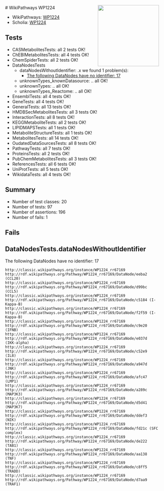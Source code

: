 <img style="float: right; width: 200px" src="https://upload.wikimedia.org/wikipedia/commons/thumb/8/83/Wplogo_with_text_500.png/640px-Wplogo_with_text_500.png" />
# WikiPathways WP1224

* WikiPathways: [WP1224](https://wikipathways.org/pathways/WP1224)
* Scholia: [WP1224](https://scholia.toolforge.org/wikipathways/WP1224)
## Tests
* CASMetabolitesTests: all 2 tests OK!
* ChEBIMetabolitesTests: all 4 tests OK!
* ChemSpiderTests: all 2 tests OK!
* DataNodesTests
    * dataNodesWithoutIdentifier: .x we found 1 problem(s):
        * [The following DataNodes have no identifier: 17](#8792c497)
    * unknownTypes_knownDatasource: .. all OK!
    * unknownTypes: .. all OK!
    * unknownTypes_Reactome: .. all OK!
* EnsemblTests: all 4 tests OK!
* GeneTests: all 4 tests OK!
* GeneralTests: all 13 tests OK!
* HMDBSecMetabolitesTests: all 3 tests OK!
* InteractionTests: all 8 tests OK!
* KEGGMetaboliteTests: all 2 tests OK!
* LIPIDMAPSTests: all 1 tests OK!
* MetaboliteStructureTests: all 1 tests OK!
* MetabolitesTests: all 14 tests OK!
* OudatedDataSourcesTests: all 8 tests OK!
* PathwayTests: all 7 tests OK!
* ProteinsTests: all 2 tests OK!
* PubChemMetabolitesTests: all 3 tests OK!
* ReferencesTests: all 6 tests OK!
* UniProtTests: all 5 tests OK!
* WikidataTests: all 4 tests OK!


## Summary

* Number of test classes: 20
* Number of tests: 97
* Number of assertions: 196
* Number of fails: 1

## Fails

<a name="8792c497" />

## DataNodesTests.dataNodesWithoutIdentifier

The following DataNodes have no identifier: 17
```
http://classic.wikipathways.org/instance/WP1224_rr67169 http://rdf.wikipathways.org/Pathway/WP1224_rr67169/DataNode/eeba2 (CCL20)
http://classic.wikipathways.org/instance/WP1224_rr67169 http://rdf.wikipathways.org/Pathway/WP1224_rr67169/DataNode/d99bc (CCL5)
http://classic.wikipathways.org/instance/WP1224_rr67169 http://rdf.wikipathways.org/Pathway/WP1224_rr67169/DataNode/c5184 (I-Kappa-B)
http://classic.wikipathways.org/instance/WP1224_rr67169 http://rdf.wikipathways.org/Pathway/WP1224_rr67169/DataNode/f2f59 (I-Kappa-B)
http://classic.wikipathways.org/instance/WP1224_rr67169 http://rdf.wikipathways.org/Pathway/WP1224_rr67169/DataNode/c9e20 (IFNB)
http://classic.wikipathways.org/instance/WP1224_rr67169 http://rdf.wikipathways.org/Pathway/WP1224_rr67169/DataNode/e037d (IKK-alpha)
http://classic.wikipathways.org/instance/WP1224_rr67169 http://rdf.wikipathways.org/Pathway/WP1224_rr67169/DataNode/c52e9 (IL8)
http://classic.wikipathways.org/instance/WP1224_rr67169 http://rdf.wikipathways.org/Pathway/WP1224_rr67169/DataNode/a947d (JNK)
http://classic.wikipathways.org/instance/WP1224_rr67169 http://rdf.wikipathways.org/Pathway/WP1224_rr67169/DataNode/afc47 (LMP1)
http://classic.wikipathways.org/instance/WP1224_rr67169 http://rdf.wikipathways.org/Pathway/WP1224_rr67169/DataNode/a289c (MAP3K3)
http://classic.wikipathways.org/instance/WP1224_rr67169 http://rdf.wikipathways.org/Pathway/WP1224_rr67169/DataNode/d5d41 (MAP3K7)
http://classic.wikipathways.org/instance/WP1224_rr67169 http://rdf.wikipathways.org/Pathway/WP1224_rr67169/DataNode/ddef3 (NIK)
http://classic.wikipathways.org/instance/WP1224_rr67169 http://rdf.wikipathways.org/Pathway/WP1224_rr67169/DataNode/fd21c (SFC complex)
http://classic.wikipathways.org/instance/WP1224_rr67169 http://rdf.wikipathways.org/Pathway/WP1224_rr67169/DataNode/de222 (TAB1)
http://classic.wikipathways.org/instance/WP1224_rr67169 http://rdf.wikipathways.org/Pathway/WP1224_rr67169/DataNode/aa138 (TNF)
http://classic.wikipathways.org/instance/WP1224_rr67169 http://rdf.wikipathways.org/Pathway/WP1224_rr67169/DataNode/c8ff5 (TRADD)
http://classic.wikipathways.org/instance/WP1224_rr67169 http://rdf.wikipathways.org/Pathway/WP1224_rr67169/DataNode/d7aa9 (TRAF1)
```

